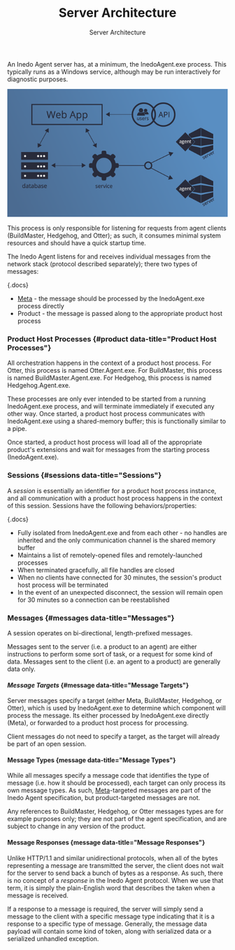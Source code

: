 ﻿---
title: Server Architecture
subtitle: Server Architecture
sequence: 10
keywords: inedo, inedo agent, server architecture
---

An Inedo Agent server has, at a minimum, the InedoAgent.exe process. This typically runs as a Windows service, although may be run interactively for diagnostic purposes.

![](/resources/documentation/agent-architecture.png)

This process is only responsible for listening for requests from agent clients (BuildMaster, Hedgehog, and Otter); as such, it consumes minimal system resources and should have a quick startup time.

The Inedo Agent listens for and receives individual messages from the network stack (protocol described separately); there two types of messages:

{.docs}
- [Meta](/docs/inedoagent/server-architecture/message-formats#meta) - the message should be processed by the InedoAgent.exe process directly
- Product - the message is passed along to the appropriate product host process

### Product Host Processes {#product data-title="Product Host Processes"}

All orchestration happens in the context of a product host process. For Otter, this process is named Otter.Agent.exe. For BuildMaster, this process is named BuildMaster.Agent.exe. For Hedgehog, this process is named Hedgehog.Agent.exe.

These processes are only ever intended to be started from a running InedoAgent.exe process, and will terminate immediately if executed any other way. Once started, a product host process communicates with InedoAgent.exe using a shared-memory buffer; this is functionally similar to a pipe.

Once started, a product host process will load all of the appropriate product's extensions and wait for messages from the starting process (InedoAgent.exe).

### Sessions {#sessions data-title="Sessions"}

A *session* is essentially an identifier for a product host process instance, and all communication with a product
host process happens in the context of this session. Sessions have the following behaviors/properties:

{.docs}
- Fully isolated from InedoAgent.exe and from each other - no handles are inherited and the only communication channel is the shared memory buffer
- Maintains a list of remotely-opened files and remotely-launched processes
- When terminated gracefully, all file handles are closed
- When no clients have connected for 30 minutes, the session's product host process will be terminated
- In the event of an unexpected disconnect, the session will remain open for 30 minutes so a connection can be reestablished

### Messages {#messages data-title="Messages"}

A session operates on bi-directional, length-prefixed messages.

Messages sent to the server (i.e. a product to an agent) are either instructions to perform some sort of task, or a request for some kind of data. Messages sent to the client (i.e. an agent to a product) are generally data only.

#### *Message Targets* {#message data-title="Message Targets"}

Server messages specify a target (either Meta, BuildMaster, Hedgehog, or Otter), which is used by InedoAgent.exe to determine which component will process the message. Its either processed by InedoAgent.exe directly (Meta), or forwarded to a product host process for processing.

Client messages do not need to specify a target, as the target will already be part of an open session.

#### Message Types {message data-title="Message Types"}

While all messages specify a message code that identifies the type of message (i.e. how it should be processed), each target can only process its own message types. As such, [Meta](/docs/inedoagent/server-architecture/message-formats#meta)-targeted messages are part of the Inedo Agent specification, but product-targeted messages are not.

Any references to BuildMaster, Hedgehog, or Otter messages types are for example purposes only; they are not part of the agent specification, and are subject to change in any version of the product.

#### Message Responses {message data-title="Message Responses"}

Unlike HTTP/1.1 and similar unidirectional protocols, when all of the bytes representing a message are transmitted the server, the client does not wait for the server to send back a bunch of bytes as a response. As such, there is no concept of a *response* in the Inedo Agent protocol. When we use that term, it is simply the plain-English word that describes the taken when a message is received.

If a response to a message is required, the server will simply send a message to the client with a specific message type indicating that it is a response to a specific type of message. Generally, the message data payload will contain some kind of token, along with serialized data or a serialized unhandled exception.
